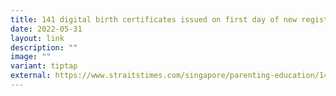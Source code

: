 ```yaml
---
title: 141 digital birth certificates issued on first day of new registration process
date: 2022-05-31
layout: link
description: ""
image: ""
variant: tiptap
external: https://www.straitstimes.com/singapore/parenting-education/141-digital-birth-certificates-issued-on-first-day-of-new-process-ica#:~:text=SINGAPORE%20%2D%20The%20Immigration%20and%20Checkpoints,Straits%20Times%20on%20Monday%20night.
---
```

